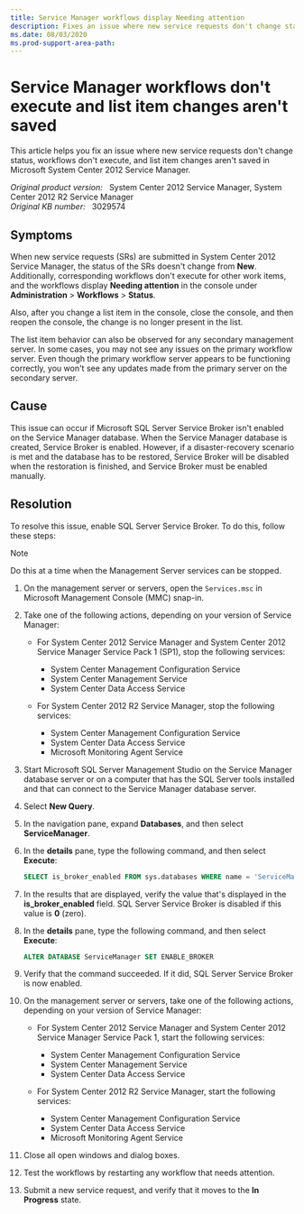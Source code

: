 ```yaml
---
title: Service Manager workflows display Needing attention
description: Fixes an issue where new service requests don't change status, workflows don't execute, and list item changes aren't saved in System Center 2012 Service Manager.
ms.date: 08/03/2020
ms.prod-support-area-path: 
---
```

# Service Manager workflows don't execute and list item changes aren't saved

This article helps you fix an issue where new service requests don't change status, workflows don't execute, and list item changes aren't saved in Microsoft System Center 2012 Service Manager.

_Original product version:_ &nbsp; System Center 2012 Service Manager, System Center 2012 R2 Service Manager  
_Original KB number:_ &nbsp; 3029574

## Symptoms

When new service requests (SRs) are submitted in System Center 2012 Service Manager, the status of the SRs doesn't change from **New**. Additionally, corresponding workflows don't execute for other work items, and the workflows display **Needing attention** in the console under **Administration** > **Workflows** > **Status**.

Also, after you change a list item in the console, close the console, and then reopen the console, the change is no longer present in the list.

The list item behavior can also be observed for any secondary management server. In some cases, you may not see any issues on the primary workflow server. Even though the primary workflow server appears to be functioning correctly, you won't see any updates made from the primary server on the secondary server.

## Cause

This issue can occur if Microsoft SQL Server Service Broker isn't enabled on the Service Manager database. When the Service Manager database is created, Service Broker is enabled. However, if a disaster-recovery scenario is met and the database has to be restored, Service Broker will be disabled when the restoration is finished, and Service Broker must be enabled manually.

## Resolution

To resolve this issue, enable SQL Server Service Broker. To do this, follow these steps:

> [!NOTE]
> Do this at a time when the Management Server services can be stopped.

1. On the management server or servers, open the `Services.msc` in Microsoft Management Console (MMC) snap-in.
2. Take one of the following actions, depending on your version of Service Manager:

    - For System Center 2012 Service Manager and System Center 2012 Service Manager Service Pack 1 (SP1), stop the following services:

        - System Center Management Configuration Service
        - System Center Management Service
        - System Center Data Access Service

    - For System Center 2012 R2 Service Manager, stop the following services:

        - System Center Management Configuration Service
        - System Center Data Access Service
        - Microsoft Monitoring Agent Service

3. Start Microsoft SQL Server Management Studio on the Service Manager database server or on a computer that has the SQL Server tools installed and that can connect to the Service Manager database server.

4. Select **New Query**.
5. In the navigation pane, expand **Databases**, and then select **ServiceManager**.
6. In the **details** pane, type the following command, and then select **Execute**:

    ```sql
    SELECT is_broker_enabled FROM sys.databases WHERE name = 'ServiceManager'
    ```

7. In the results that are displayed, verify the value that's displayed in the **is_broker_enabled** field. SQL Server Service Broker is disabled if this value is **0** (zero).

8. In the **details** pane, type the following command, and then select **Execute**:

    ```sql
    ALTER DATABASE ServiceManager SET ENABLE_BROKER
    ```

9. Verify that the command succeeded. If it did, SQL Server Service Broker is now enabled.

10. On the management server or servers, take one of the following actions, depending on your version of Service Manager:

    - For System Center 2012 Service Manager and System Center 2012 Service Manager Service Pack 1, start the following services:

        - System Center Management Configuration Service
        - System Center Management Service
        - System Center Data Access Service

    - For System Center 2012 R2 Service Manager, start the following services:

        - System Center Management Configuration Service
        - System Center Data Access Service
        - Microsoft Monitoring Agent Service

11. Close all open windows and dialog boxes.
12. Test the workflows by restarting any workflow that needs attention.
13. Submit a new service request, and verify that it moves to the **In Progress** state.
